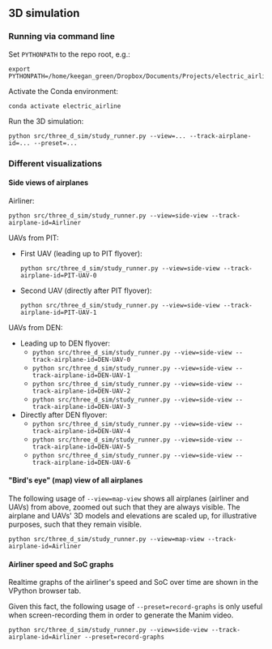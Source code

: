 ## 3D simulation

### Running via command line

Set `PYTHONPATH` to the repo root, e.g.:
```
export PYTHONPATH=/home/keegan_green/Dropbox/Documents/Projects/electric_airline/
```
Activate the Conda environment:
```
conda activate electric_airline
```
Run the 3D simulation:
```
python src/three_d_sim/study_runner.py --view=... --track-airplane-id=... --preset=...
```

### Different visualizations



#### Side views of airplanes

Airliner:

`python src/three_d_sim/study_runner.py --view=side-view --track-airplane-id=Airliner`

UAVs from PIT:
  - First UAV (leading up to PIT flyover):
    
    `python src/three_d_sim/study_runner.py --view=side-view --track-airplane-id=PIT-UAV-0`
    
  - Second UAV (directly after PIT flyover):
    
    `python src/three_d_sim/study_runner.py --view=side-view --track-airplane-id=PIT-UAV-1`

UAVs from DEN:
  - Leading up to DEN flyover:
    - `python src/three_d_sim/study_runner.py --view=side-view --track-airplane-id=DEN-UAV-0`
    - `python src/three_d_sim/study_runner.py --view=side-view --track-airplane-id=DEN-UAV-1`
    - `python src/three_d_sim/study_runner.py --view=side-view --track-airplane-id=DEN-UAV-2`
    - `python src/three_d_sim/study_runner.py --view=side-view --track-airplane-id=DEN-UAV-3`
  - Directly after DEN flyover:
    - `python src/three_d_sim/study_runner.py --view=side-view --track-airplane-id=DEN-UAV-4`
    - `python src/three_d_sim/study_runner.py --view=side-view --track-airplane-id=DEN-UAV-5`
    - `python src/three_d_sim/study_runner.py --view=side-view --track-airplane-id=DEN-UAV-6`

#### "Bird's eye" (map) view of all airplanes

The following usage of `--view=map-view` shows all airplanes (airliner and UAVs) from above, zoomed out such that they are always visible. The airplane and UAVs' 3D models and elevations are scaled up, for illustrative purposes, such that they remain visible.

`python src/three_d_sim/study_runner.py --view=map-view --track-airplane-id=Airliner`

#### Airliner speed and SoC graphs

Realtime graphs of the airliner's speed and SoC over time are shown in the VPython browser tab.

Given this fact, the following usage of `--preset=record-graphs` is only useful when screen-recording them in order to generate the Manim video.

`python src/three_d_sim/study_runner.py --view=side-view --track-airplane-id=Airliner --preset=record-graphs`
